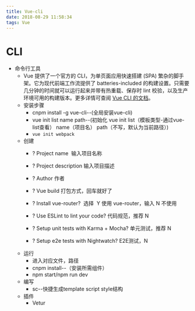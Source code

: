 ```yaml
---
title: Vue-cli
date: 2018-08-29 11:58:34
tags: Vue
---
```


# CLI
- 命令行工具
  - Vue 提供了一个官方的 CLI，为单页面应用快速搭建 (SPA) 繁杂的脚手架。它为现代前端工作流提供了 batteries-included 的构建设置。只需要几分钟的时间就可以运行起来并带有热重载、保存时 lint 校验，以及生产环境可用的构建版本。更多详情可查阅 [Vue CLI 的文档](https://cli.vuejs.org/)。
  - 安装步骤
    - cnpm install -g vue-cli--(全局安装vue-cli)
    - vue init list name path--(初始化 vue init list（模板类型-通过vue-list查看） name（项目名） path（不写，默认为当前路径）)
    - `vue init webpack `
  - 创建
    - ? Project name  输入项目名称

    - ? Project description 输入项目描述

    - ? Author 作者

    - ? Vue build 打包方式，回车就好了

    - ? Install vue-router?  选择  Y 使用 vue-router，输入 N 不使用

    - ? Use ESLint to lint your code? 代码规范，推荐 N

    - ? Setup unit tests with Karma + Mocha? 单元测试，推荐 N

    - ? Setup e2e tests with Nightwatch? E2E测试，N
  - 运行
    - 进入对应文件，路径
    - cnpm install--（安装所需组件）
    - npm start/npm run dev
  - 编写
    - sc--快捷生成template script style结构
  - 插件
    - Vetur
